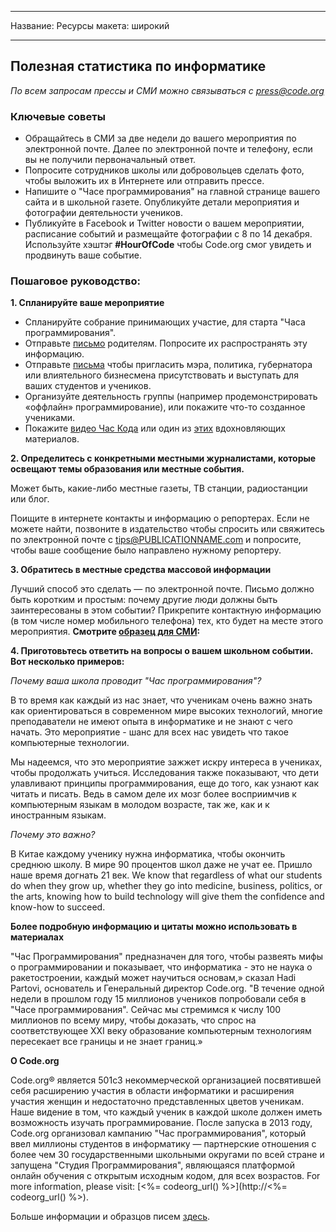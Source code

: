 * * *

Название: Ресурсы макета: широкий

* * *

## Полезная статистика по информатике

*По всем запросам прессы и СМИ можно связываться с <press@code.org>*

### Ключевые советы

  * Обращайтесь в СМИ за две недели до вашего мероприятия по электронной почте. Далее по электронной почте и телефону, если вы не получили первоначальный ответ.
  * Попросите сотрудников школы или добровольцев сделать фото, чтобы выложить их в Интернете или отправить прессе.
  * Напишите о "Часе программирования" на главной странице вашего сайта и в школьной газете. Опубликуйте детали мероприятия и фотографии деятельности учеников.
  * Публикуйте в Facebook и Twitter новости о вашем мероприятии, расписание событий и размещайте фотографии с 8 по 14 декабря. Используйте хэштэг **#HourOfCode** чтобы Code.org смог увидеть и продвинуть ваше событие.

### Пошаговое руководство:

**1. Спланируйте ваше мероприятие**

  * Спланируйте собрание принимающих участие, для старта "Часа программирования".
  * Отправьте [письмо](<%= hoc_uri('/resources/#sample-emails') %>) родителям. Попросите их распространять эту информацию.
  * Отправьте [письма](<%= hoc_uri('/resources/#sample-emails') %>) чтобы пригласить мэра, политика, губернатора или влиятельного бизнесмена присутствовать и выступать для ваших студентов и учеников.
  * Организуйте деятельность группы (например продемонстрировать «оффлайн» программирование), или покажите что-то созданное учениками.
  * Покажите [видео Час Кода](<%= hoc_uri('/') %>) или один из [этих](<%= hoc_uri('/resources#videos') %>) вдохновляющих материалов.

**2. Определитесь с конкретными местными журналистами, которые освещают темы образования или местные события.**

Может быть, какие-либо местные газеты, ТВ станции, радиостанции или блог.

Поищите в интернете контакты и информацию о репортерах. Если не можете найти, позвоните в издательство чтобы спросить или свяжитесь по электронной почте с tips@PUBLICATIONNAME.com и попросите, чтобы ваше сообщение было направлено нужному репортеру.

**3. Обратитесь в местные средства массовой информации**

Лучший способ это сделать — по электронной почте. Письмо должно быть коротким и простым: почему другие люди должны быть заинтересованы в этом событии? Прикрепите контактную информацию (в том числе номер мобильного телефона) тех, кто будет на месте этого мероприятия. **Смотрите [образец для СМИ](<%= hoc_uri('/resources#sample-emails') %>):**

**4. Приготовьтесь ответить на вопросы о вашем школьном событии. Вот несколько примеров:**

*Почему ваша школа проводит "Час программирования"?*

В то время как каждый из нас знает, что ученикам очень важно знать как ориентироваться в современном мире высоких технологий, многие преподаватели не имеют опыта в информатике и не знают с чего начать. Это мероприятие - шанс для всех нас увидеть что такое компьютерные технологии.

Мы надеемся, что это мероприятие зажжет искру интереса в учениках, чтобы продолжать учиться. Исследования также показывают, что дети улавливают принципы программирования, еще до того, как узнают как читать и писать. Ведь в самом деле их мозг более восприимчив к компьютерным языкам в молодом возрасте, так же, как и к иностранным языкам.

*Почему это важно?*

В Китае каждому ученику нужна информатика, чтобы окончить среднюю школу. В мире 90 процентов школ даже не учат ее. Пришло наше время догнать 21 век. We know that regardless of what our students do when they grow up, whether they go into medicine, business, politics, or the arts, knowing how to build technology will give them the confidence and know-how to succeed.

**Более подробную информацию и цитаты можно использовать в материалах**

"Час Программирования" предназначен для того, чтобы развеять мифы о программировании и показывает, что информатика - это не наука о ракетостроении, каждый может научиться основам,» сказал Hadi Partovi, основатель и Генеральный директор Code.org. "В течение одной недели в прошлом году 15 миллионов учеников попробовали себя в "Часе программирования". Сейчас мы стремимся к числу 100 миллионов по всему миру, чтобы доказать, что спрос на соответствующее XXI веку образование компьютерным технологиям пересекает все границы и не знает границ.»

**О Code.org**

Code.org® является 501c3 некоммерческой организацией посвятившей себя расширению участия в области информатики и расширения участия женщин и недостаточно представленных цветов ученикам. Наше видение в том, что каждый ученик в каждой школе должен иметь возможность изучать программирование. После запуска в 2013 году, Code.org организовал кампанию "Час программирования", который ввел миллионы студентов в информатику — партнерские отношения с более чем 30 государственными школьными округами по всей стране и запущена "Студия Программирования", являющаяся платформой онлайн обучения с открытым исходным кодом, для всех возрастов. For more information, please visit: [<%= codeorg_url() %>](http://<%= codeorg_url() %>).

  
Больше информации и образцов писем [здесь](<%= hoc_uri('/resources') %>).